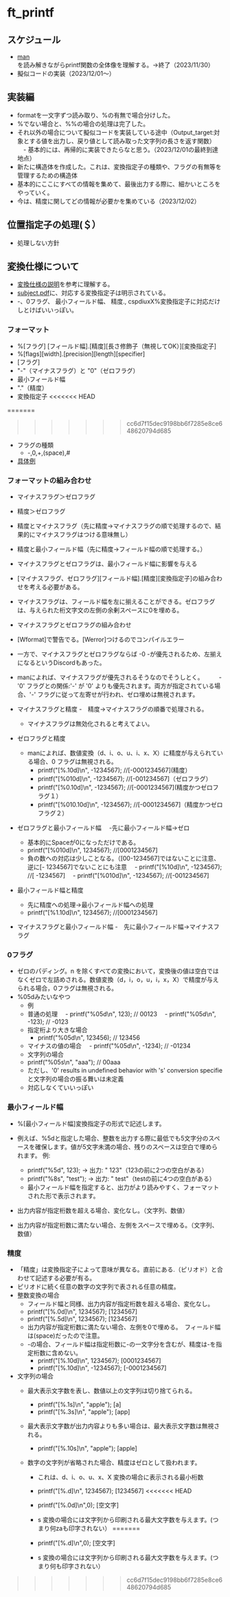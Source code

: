 # ft_printf

## スケジュール
- [man](https://scrapbox.io/readmemo1/man:printf)を読み解きながらprintf関数の全体像を理解する。→終了（2023/11/30）
- 擬似コードの実装（2023/12/01〜）



## 実装編
- formatを一文字ずつ読み取り、%の有無で場合分けした。
- %でない場合と、%%の場合の処理は完了した。
- それ以外の場合について擬似コードを実装している途中（Output_target:対象とする値を出力し、戻り値として読み取った文字列の長さを返す関数）
　- 基本的には、再帰的に実装できたらなと思う。（2023/12/01の最終到達地点）
- 新たに構造体を作成した。これは、変換指定子の種類や、フラグの有無等を管理するための構造体
- 基本的にここにすべての情報を集めて、最後出力する際に、細かいところをやっていく。
- 今は、精度に関してどの情報が必要かを集めている（2023/12/02）



  
## 位置指定子の処理(＄）
- 処理しない方針

## 変換仕様について
- [変換仕様の説明](http://www9.plala.or.jp/sgwr-t/detail/FormatString.html)を参考に理解する。
- [subject.pdf](https://cdn.intra.42.fr/pdf/pdf/109720/en.subject.pdf)に、対応する変換指定子は明示されている。
- -、0フラグ、 最小フィールド幅、 精度., cspdiuxX%変換指定子に対応だけしとけばいいっぽい。
### フォーマット
- %[フラグ] [フィールド幅].[精度][長さ修飾子（無視してOK）][変換指定子]
- %[flags][width].[precision][length][specifier]
- [フラグ]
 - "-"（マイナスフラグ）と "0"（ゼロフラグ）
 - 最小フィールド幅
 - "."（精度）
 - 変換指定子
<<<<<<< HEAD


=======
>>>>>>> cc6d7f15dec9198bb6f7285e8ce648620794d685
- フラグの種類
  - -,0,+,(space),#
- [具体例](https://zenn.dev/hosu/articles/54022040cb64c8)

### フォーマットの組み合わせ
 - マイナスフラグ＞ゼロフラグ
 - 精度＞ゼロフラグ
 - 精度とマイナスフラグ（先に精度→マイナスフラグの順で処理するので、結果的にマイナスフラグはつける意味無し）
 - 精度と最小フィールド幅（先に精度→フィールド幅の順で処理する。）
 - マイナスフラグとゼロフラグは、最小フィールド幅に影響を与える
  
 - [マイナスフラグ、ゼロフラグ][フィールド幅].[精度][変換指定子]の組み合わせを考える必要がある。
 - マイナスフラグは、フィールド幅を左に揃えることができる。ゼロフラグは、与えられた桁文字文の左側の余剰スペースに0を埋める。
  - マイナスフラグとゼロフラグの組み合わせ
  - [Wformat]で警告でる。[Werror]つけるのでコンパイルエラー
  - 一方で、マイナスフラグとゼロフラグならば  -0  -が優先されるため、左揃えになるというDiscordもあった。
  - manによれば、マイナスフラグが優先されるそうなのでそうしとく。
 　　 - '0' フラグとの関係:'-' が '0' よりも優先されます。両方が指定されている場合、'-' フラグに従って左寄せが行われ、ゼロ埋めは無視されます。
  - マイナスフラグと精度
    -　精度→マイナスフラグの順番で処理される。
    - マイナスフラグは無効化されると考えてよい。
  
  - ゼロフラグと精度
    - manによれば、数値変換（d、i、o、u、i、x、X）に精度が与えられている場合、0 フラグは無視される。
      - printf("[%.10d]\n", -1234567);		//[-0001234567](精度）
      - printf("[%010d]\n", -1234567);		//[-001234567]（ゼロフラグ）
      - printf("[%0.10d]\n", -1234567);		//[-0001234567](精度かつゼロフラグ１）
      - printf("[%010.10d]\n", -1234567);		//[-0001234567]（精度かつゼロフラグ２）
  - ゼロフラグと最小フィールド幅
  　-先に最小フィールド幅→ゼロ 
      - 基本的にSpaceが0になっただけである。
       - printf("[%010d]\n", 1234567);		//[0001234567]
      - 負の数への対応は少しことなる。（[00-1234567]ではないことに注意、逆に[-  1234567]でないことにも注意
      　- printf("[%10d]\n", -1234567);		//[  -1234567]
      　- printf("[%010d]\n", -1234567);		//[-001234567]       
  - 最小フィールド幅と精度
    - 先に精度への処理→最小フィールド幅への処理
    - printf("[%1.10d]\n", 1234567);	//[0001234567]
  
  - マイナスフラグと最小フィールド幅
    -　先に最小フィールド幅→マイナスフラグ
   
  
        
### 0フラグ
- ゼロのパディング。n を除くすべての変換において，変換後の値は空白ではなくゼロで左詰めされる。数値変換（d，i，o，u，i，x，X）で精度が与えられる場合，0フラグは無視される。
- %05dみたいなやつ
  - 例
  - 普通の処理
  　- printf("%05d\n", 123); // 00123
  　- printf("%05d\n", -123); // -0123
  - 指定桁より大きな場合
    - printf("%05d\n", 123456); // 123456
  - マイナスの値の場合
  　- printf("%05d\n", -1234); // -01234
  - 文字列の場合
   - printf("%05s\n", "aaa"); // 00aaa
   - ただし、'0' results in undefined behavior with 's' conversion specifieと文字列の場合の振る舞いは未定義
   - 対応しなくていいっぽい


### 最小フィールド幅
- %[最小フィールド幅]変換指定子の形式で記述します。
- 例えば、%5dと指定した場合、整数を出力する際に最低でも5文字分のスペースを確保します。値が5文字未満の場合、残りのスペースは空白で埋められます。
例:
  - printf("%5d", 123); → 出力: " 123"（123の前に2つの空白がある）
  - printf("%8s", "test"); → 出力: " test"（testの前に4つの空白がある）
  - 最小フィールド幅を指定すると、出力がより読みやすく、フォーマットされた形で表示されます。

- 出力内容が指定桁数を超える場合、変化なし。（文字列、数値）
- 出力内容が指定桁数に満たない場合、左側をスペースで埋める。（文字列、数値）

### 精度
- 「精度」は変換指定子によって意味が異なる。直前にある.（ピリオド）と合わせて記述する必要が有る。
- ピリオドに続く任意の数字の文字列で表される任意の精度。
- 整数変換の場合
  - フィールド幅と同様、出力内容が指定桁数を超える場合、変化なし。
   - printf("[%.0d]\n", 1234567);		[1234567]
   - printf("[%.5d]\n", 1234567);		[1234567]
  - 出力内容が指定桁数に満たない場合、左側を0で埋める。　フィールド幅は(space)だったので注意。
  - -の場合、フィールド幅は指定桁数に-の一文字分を含むが、精度は-を指定桁数に含めない。
    - printf("[%.10d]\n", 1234567);		[0001234567]
    - printf("[%.10d]\n", -1234567);		[-0001234567]
- 文字列の場合
  - 最大表示文字数を表し、数値以上の文字列は切り捨てられる。
    - printf("[%.1s]\n", "apple");		[a]
    - printf("[%.3s]\n", "apple");		[app]
  - 最大表示文字数が出力内容よりも多い場合は、最大表示文字数は無視される。
    - printf("[%.10s]\n", "apple");		[apple]
 
  - 数字の文字列が省略された場合、精度はゼロとして扱われます。
    - これは、d、i、o、u、x、X 変換の場合に表示される最小桁数
     - printf("[%.d]\n", 1234567);		[1234567]
<<<<<<< HEAD
     - printf("[%.0d]\n",0);	[空文字]
    - s 変換の場合には文字列から印刷される最大文字数を与えます。(つまり何zaも印字されない）
=======
     - printf("[%.d]\n",0);	[空文字]

    - s 変換の場合には文字列から印刷される最大文字数を与えます。(つまり何も印字されない）
>>>>>>> cc6d7f15dec9198bb6f7285e8ce648620794d685
  

  



  
